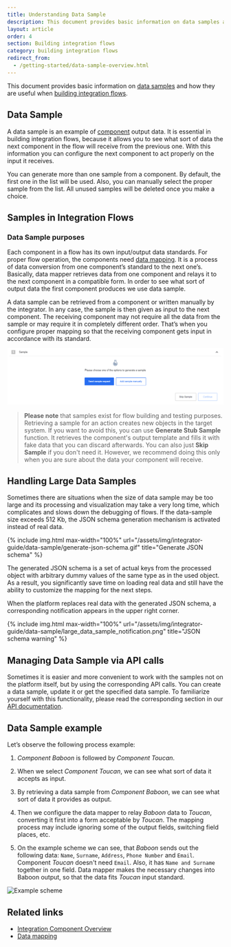 ```yaml
---
title: Understanding Data Sample
description: This document provides basic information on data samples and how they are useful when building integration flows.
layout: article
order: 4
section: Building integration flows
category: building integration flows
redirect_from:
  - /getting-started/data-sample-overview.html
---
```


This document provides basic information on [data samples](#data-sample) and how they are useful when [building integration flows](#samples-in-integration-flows).

## Data Sample

A data sample is an example of [component](/getting-started/integration-component) output data.
It is essential in building integration flows, because it allows you to see what
sort of data the next component in the flow will receive from the previous one.
With this information you can configure the next component to act properly on
the input it receives.

You can generate more than one sample from a component. By default, the first one in the list will be used. Also, you can manually select the proper sample from the list. All unused samples will be deleted once you make a choice.

## Samples in Integration Flows

### Data Sample purposes

Each component in a flow has its own input/output data standards. For proper
flow operation, the components need [data mapping](/guides/mapping-data). It is a process of
data conversion from one component’s standard to the next one’s. Basically, data
mapper retrieves data from one component and relays it to the next component in
a compatible form. In order to see what sort of output data the first component
produces we use data sample.

A data sample can be retrieved from a component or written manually by the
integrator. In any case, the sample is then given as input to the next
component. The receiving component may not require all the data from the sample
or may require it in completely different order. That’s when you configure
proper mapping so that the receiving component gets input in accordance with its
standard.

![Data Sample](/assets/img/integrator-guide/data-sample/data-sample.png)

>**Please note** that samples exist for flow building and testing purposes. Retrieving a sample for an action creates new objects in the target system. If you want to avoid this, you can use **Generate Stub Sample** function. It retrieves the component's output template and fills it with fake data that you can discard afterwards. You can also just **Skip Sample** if you don't need it. However, we recommend doing this only when you are sure about the data your component will receive.

## Handling Large Data Samples

Sometimes there are situations when the size of data sample may be too large and its processing and visualization may take a very long time, which complicates and slows down the debugging of flows. If the data-sample size exceeds 512 Kb, the JSON schema generation mechanism is activated instead of real data.

{% include img.html max-width="100%" url="/assets/img/integrator-guide/data-sample/generate-json-schema.gif" title="Generate JSON schema" %}

The generated JSON schema is a set of actual keys from the processed object with arbitrary dummy values of the same type as in the used object. As a result, you significantly save time on loading real data and still have the ability to customize the mapping for the next steps.

When the platform replaces real data with the generated JSON schema, a corresponding notification appears in the upper right corner.

{% include img.html max-width="100%" url="/assets/img/integrator-guide/data-sample/large_data_sample_notification.png" title="JSON schema warning" %}



## Managing Data Sample via API calls

Sometimes it is easier and more convenient to work with the samples not on the platform itself, but by using the corresponding API calls. You can create a data sample, update it or get the specified data sample. To familiarize yourself with this functionality, please read the corresponding section in our [API documentation]({{site.data.tenant.apiDocsUri}}/v2#/data%20samples).

## Data Sample example

Let’s observe the following process example:

1.  *Component Baboon* is followed by *Component Toucan*.

2.  When we select *Component Toucan*, we can see what sort of data it accepts as
    input.

3.  By retrieving a data sample from *Component Baboon*, we can see what sort of
    data it provides as output.

4.  Then we configure the data mapper to relay *Baboon* data to *Toucan*, converting
    it first into a form acceptable by *Toucan*. The mapping process may include
    ignoring some of the output fields, switching field places, etc.

5.  On the example scheme we can see, that *Baboon* sends out the following data:
    `Name`, `Surname`, `Address`, `Phone Number` and `Email`. Component *Toucan* doesn't
    need `Email`. Also, it has `Name and Surname` together in one field. Data mapper
    makes the necessary changes into Baboon output, so that the data fits *Toucan*
    input standard.

![Example scheme](/assets/img/getting-started/what-is-a-sample/screenshot1.png)

## Related links

- [Integration Component Overview](/getting-started/integration-component)
- [Data mapping](/guides/mapping-data)
